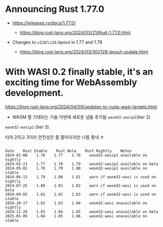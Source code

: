 # Announcing Rust 1.77.0
- https://releases.rs/docs/1.77.0/
  - https://blog.rust-lang.org/2024/03/21/Rust-1.77.0.html

- Changes to `u128`/`i128` layout in 1.77 and 1.78
  - https://blog.rust-lang.org/2024/03/30/i128-layout-update.html

# With WASI 0.2 finally stable, it's an exciting time for WebAssembly development.
https://blog.rust-lang.org/2024/04/09/updates-to-rusts-wasi-targets.html

- WASM 젤 기대되는 기술 이번에 새로운 넘들 추가됨
`wasm32-wasip1`(tier 2)

`wasm32-wasip2` (tier 3)

티어 2하고 3이라 안전성은 좀 떨어지지만 나름 좋네 ㅎ

```

date    Rust Stable    Rust Beta    Rust Nightly    Notes
2024-02-08    1.76    1.77    1.78    wasm32-wasip1 available on nightly
2024-03-21    1.77    1.78    1.79    wasm32-wasip1 available on beta
2024-05-02    1.78    1.79    1.80    wasm32-wasip1 available on stable
2024-06-13    1.79    1.80    1.81    warn if wasm32-wasi is used on nightly
2024-07-25    1.80    1.81    1.82    warn if wasm32-wasi is used on beta
2024-09-05    1.81    1.82    1.83    warn if wasm32-wasi is used on stable
2024-10-17    1.82    1.83    1.84    wasm32-wasi unavailable on nightly
2024-11-28    1.83    1.84    1.85    wasm32-wasi unavailable on beta
2025-01-09    1.84    1.85    1.86    wasm32-wasi unavailable on stable
```